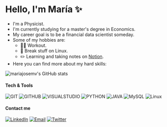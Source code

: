 <h1 align="left">Hello, I'm María ✨</h3>

- I'm a Physicist.
- I'm currently studying for a master's degree in Economics.
- My career goal is to be a financial data scientist someday.
- Some of my hobbies are: 
  - 💪🏻 Workout. 
  - 🐧 Break stuff on Linux. 
  - ✏️ Learning and taking notes on [Notion](https://www.notion.so/mariajosemv/c90cb66702a64d4d90f92fc762356642?v=436a938a4b2e45bf86984b55cccc8144).  
- Here you can find more about my hard skills:

![mariajosemv's GitHub stats](https://github-readme-stats.vercel.app/api?username=mariajosemv&unhide=contribs,prs&theme=buefy&show_icons=true) 

 
 
<div align="left">
<h4 align="left"> Tech & Tools</h4>
 
 
![GIT](http://img.shields.io/badge/-Git-c27ba0?style=flat&logo=git&logoColor=white)
![GITHUB](http://img.shields.io/badge/-Github-c27ba0?style=flat&logo=github&logoColor=white)
![VISUALSTUDIO](http://img.shields.io/badge/-VS%20Code-c27ba0?style=flat&logo=visual%20studio%20code&logoColor=white)
![PYTHON](http://img.shields.io/badge/-Python-c27ba0?style=flat&logo=python&logoColor=white)
![JAVA](https://img.shields.io/badge/-Java-c27ba0?style=flat&logo=java&logoColor=white)
![MySQL](http://img.shields.io/badge/-MySQL-c27ba0?style=flat&logo=mysql&logoColor=white)
![Linux](http://img.shields.io/badge/-Linux-c27ba0?style=flat&logo=linux&logoColor=white)


<h4 align="left"> Contact me </h4>

<a href="https://www.linkedin.com/in/mariajosemv/" target="_blank"><img alt="LinkedIn" src="https://img.shields.io/badge/-Linkedin-8787ff?logo=linkedin&logoColor=white"></a>    <a href="mailto:mariajosemvv@gmail.com" target="_blank"><img alt="Email" src="https://img.shields.io/badge/-Email-8787ff?logo=gmail&logoColor=white"></a>   <a href="https://www.twitter.com/mariajosemvv" target="_blank"><img alt="Twitter" src="https://img.shields.io/badge/-Twitter-8787ff?logo=twitter&logoColor=white"></a>

